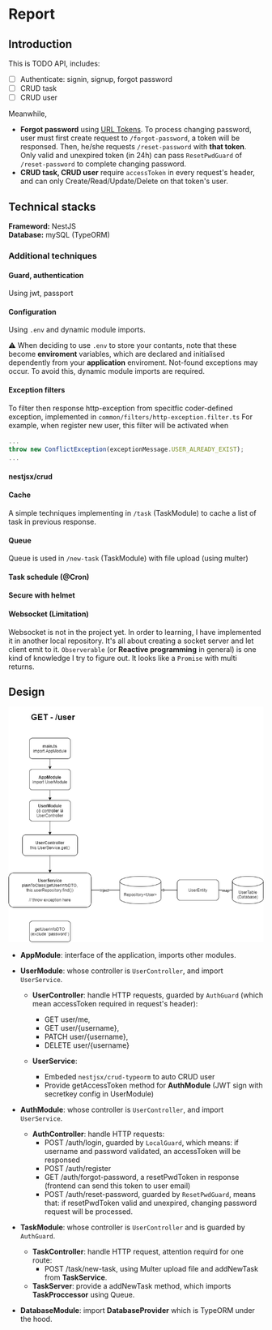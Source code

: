 # Report

## Introduction
This is TODO API, includes:
- [ ] Authenticate: signin, signup, forgot password
- [ ] CRUD task
- [ ] CRUD user

Meanwhile, 
- **Forgot password** using [URL Tokens](https://cheatsheetseries.owasp.org/cheatsheets/Forgot_Password_Cheat_Sheet.html#url-tokens). To process changing password, user must first create request to `/forgot-password`, a token will be responsed. Then, he/she requests `/reset-password` with **that token**. Only valid and unexpired token (in 24h) can pass `ResetPwdGuard` of `/reset-password` to complete changing password.
- **CRUD task, CRUD user** require `accessToken` in every request's header, and can only Create/Read/Update/Delete on that token's user.

## Technical stacks
**Frameword:** NestJS<br>
**Database:** mySQL (TypeORM)
### Additional techniques
#### Guard, authentication 
Using jwt, passport
#### Configuration
Using `.env` and dynamic module imports.

⚠ When deciding to use `.env` to store your contants, note that these become **enviroment** variables, which are declared and initialised dependently from your **application** enviroment. Not-found exceptions may occur. To avoid this, dynamic module imports are required.

#### Exception filters
To filter then response http-exception from specitfic coder-defined exception, implemented in `common/filters/http-exception.filter.ts`
For example, when register new user, this filter will be activated when 
```ts
...
throw new ConflictException(exceptionMessage.USER_ALREADY_EXIST);
...
```


#### nestjsx/crud

#### Cache
A simple techniques implementing in `/task` (TaskModule) to cache a list of task in previous response.
#### Queue
Queue is used in `/new-task` (TaskModule) with file upload (using multer)

#### Task schedule (@Cron)
#### Secure with helmet


#### Websocket (Limitation)
Websocket is not in the project yet. In order to learning, I have implemented it in another local repository.
It's all about creating a socket server and let client emit to it. `Observerable` (or **Reactive programming** in general) is one kind of knowledge I try to figure out. It looks like a `Promise` with multi returns.


## Design

![](https://github.com/ngankhanh98/todo-server/blob/master/docs/Untitled%20Diagram.png?raw=true)

- **AppModule**: interface of the application, imports other modules.
- **UserModule**: whose controller is `UserController`, and import `UserService`.
  - **UserController**: handle HTTP requests, guarded by `AuthGuard` (which mean accessToken required in request's header):
    - GET user/me, 
    - GET user/{username}, 
    - PATCH user/{username}, 
    - DELETE user/{username}

  - **UserService**: 
    - Embeded `nestjsx/crud-typeorm` to auto CRUD user
    - Provide getAccessToken method for **AuthModule** (JWT sign with secretkey config in UserModule) 

- **AuthModule**: whose controller is `UserController`, and import `UserService`.
  - **AuthController**: handle HTTP requests:
    - POST ​/auth​/login, guarded by `LocalGuard`, which means: if username and password validated, an accessToken will be responsed
    - POST ​/auth​/register
    - GET ​/auth​/forgot-password, a resetPwdToken in response (frontend can send this token to user email)
    - POST ​/auth​/reset-password, guarded by `ResetPwdGuard`, means that: if resetPwdToken valid and unexpired, changing password request will be processed.


- **TaskModule**: whose controller is `UserController` and is guarded by `AuthGuard`.
  - **TaskController**: handle HTTP request, attention requird for one route:
    - POST /task/new-task, using Multer upload file and addNewTask from **TaskService**.
  - **TaskServer**: provide a addNewTask method, which imports **TaskProccessor** using Queue.

- **DatabaseModule**: import **DatabaseProvider** which is TypeORM under the hood.